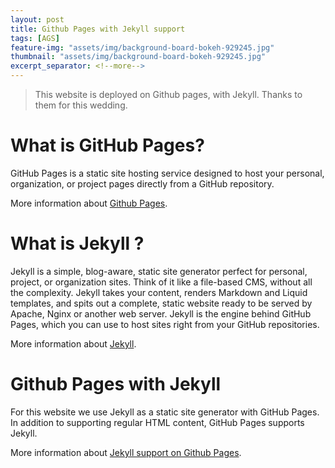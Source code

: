 ```yaml
---
layout: post
title: Github Pages with Jekyll support
tags: [AGS]
feature-img: "assets/img/background-board-bokeh-929245.jpg"
thumbnail: "assets/img/background-board-bokeh-929245.jpg"
excerpt_separator: <!--more-->
---
```


> This website is deployed on Github pages, with Jekyll. Thanks to them for this wedding.

<!--more-->

# What is GitHub Pages?

GitHub Pages is a static site hosting service designed to host your personal, organization, or project pages directly from a GitHub repository.

More information about [Github Pages](https://help.github.com/articles/what-is-github-pages/).


# What is Jekyll ?

Jekyll is a simple, blog-aware, static site generator perfect for personal, project, or organization sites. Think of it like a file-based CMS, without all the complexity. Jekyll takes your content, renders Markdown and Liquid templates, and spits out a complete, static website ready to be served by Apache, Nginx or another web server. Jekyll is the engine behind GitHub Pages, which you can use to host sites right from your GitHub repositories.

More information about [Jekyll](https://jekyllrb.com/).


# Github Pages with Jekyll

For this website we use Jekyll as a static site generator with GitHub Pages. In addition to supporting regular HTML content, GitHub Pages supports Jekyll.

More information about [Jekyll support on Github Pages](https://help.github.com/articles/using-jekyll-as-a-static-site-generator-with-github-pages/).
